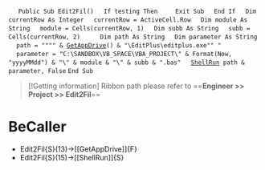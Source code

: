 &nbsp;&nbsp;&nbsp;&nbsp;
`Public Sub Edit2Fil()`
&nbsp;&nbsp;&nbsp;&nbsp;`If testing Then`
&nbsp;&nbsp;&nbsp;&nbsp;&nbsp;&nbsp;&nbsp;&nbsp;`Exit Sub`
&nbsp;&nbsp;&nbsp;&nbsp;`End If`
&nbsp;&nbsp;&nbsp;&nbsp;`Dim currentRow As Integer`
&nbsp;&nbsp;&nbsp;&nbsp;`currentRow = ActiveCell.Row`
&nbsp;&nbsp;&nbsp;&nbsp;`Dim module As String`
&nbsp;&nbsp;&nbsp;&nbsp;`module = Cells(currentRow, 1)`
&nbsp;&nbsp;&nbsp;&nbsp;`Dim subb As String`
&nbsp;&nbsp;&nbsp;&nbsp;`subb = Cells(currentRow, 2)`
&nbsp;&nbsp;&nbsp;&nbsp;
&nbsp;&nbsp;&nbsp;&nbsp;`Dim path As String`
&nbsp;&nbsp;&nbsp;&nbsp;`Dim parameter As String`
&nbsp;&nbsp;&nbsp;&nbsp;`path = """" & `[`GetAppDrive`](GetAppDrive)`() & "\EditPlus\editplus.exe"" "`
&nbsp;&nbsp;&nbsp;&nbsp;`parameter = "C:\SANDBOX\VB_SPACE\VBA_PROJECT\" & Format(Now, "yyyyMMdd") & "\" & module & "\" & subb & ".bas"`
&nbsp;&nbsp;&nbsp;&nbsp;[`ShellRun`](ShellRun)` path & parameter, False`
`End Sub`


> [!Getting information]
> Ribbon path please refer to ==**Engineer >> Project >> Edit2Fil**==


# BeCaller
- Edit2Fil{S}(13)->[[GetAppDrive]]{F}
- Edit2Fil{S}(15)->[[ShellRun]]{S}

